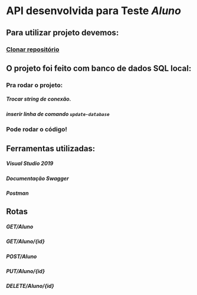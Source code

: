 # API desenvolvida para Teste *Aluno*

## Para utilizar projeto devemos:

### [Clonar repositório](https://github.com/Josucka/TesteAluno.git)


## O projeto foi feito com banco de dados SQL local:

### Pra rodar o projeto:

##### Trocar string de conexão.
##### inserir linha de comando ```update-database```

### Pode rodar o código!

## Ferramentas utilizadas:

##### Visual Studio 2019
##### Documentação Swagger
##### Postman

## Rotas

##### GET/Aluno 
##### GET/Aluno/{id}
##### POST/Aluno
##### PUT/Aluno/{id}
##### DELETE/Aluno/{id}

